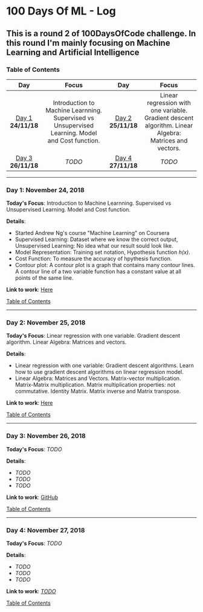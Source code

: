 # 100 Days Of ML - Log
## This is a round 2 of 100DaysOfCode challenge. In this round I'm mainly focusing on Machine Learning and Artificial Intelligence
<a name="toc"></a>
### Table of Contents 
|Day|Focus|Day|Focus|
|:---:|:-----:|:---:|:-----:|
|[Day 1](#day-1) **24/11/18**| Introduction to Machine Learnning. Supervised vs Unsupervised Learning. Model and Cost function. |[Day 2](#day-2) **25/11/18**| Linear regression with one variable. Gradient descent algorithm. Linear Algebra: Matrices and vectors. |
|[Day 3](#day-3) **26/11/18**|_TODO_ |[Day 4](#day-4) **27/11/18**| _TODO_ |



----------
<a name="day-1"></a>
### Day 1: November 24, 2018 

**Today's Focus**: Introduction to Machine Learnning. Supervised vs Unsupervised Learning. Model and Cost function.

**Details**:

 - Started Andrew Ng's course "Machine Learning" on Coursera 
 - Supervised Learning: Dataset where we know the correct output, Unsupervised Learning: No idea what our result sould look like. 
 - Model Representation: Training set notation, Hypothesis function *h(x)*. 
 - Cost Function: To measure the accuracy of hpythesis function.
 - Contour plot: A contour plot is a graph that contains many contour lines. A contour line of a two variable function has a constant value at all points of the same line.


**Link to work**: [Here](https://github.com/akashgiricse/ml-andrew-ng)

[Table of Contents](#toc)


----------
<a name="day-2"></a>
### Day 2: November 25, 2018

**Today's Focus**: Linear regression with one variable. Gradient descent algorithm. Linear Algebra: Matrices and vectors.

**Details**:

 - Linear regression with one variable: Gradient descent algorithms. Learn how to use gradient descent algorithms on linear regression model.
 - Linear Algebra: Matrices and Vectors. Matrix-vector multiplication. Matrix-Matrix multiplication. Matrix multiplication properties: not commutative. Identity Matrix. Matrix inverse and Matrix transpose. 

**Link to work**: [Here](https://github.com/akashgiricse/ml-andrew-ng)

[Table of Contents](#toc)


----------
<a name="day-3"></a>
### Day 3: November 26, 2018 

**Today's Focus**: _TODO_

**Details**:

 - _TODO_
 - _TODO_
 - _TODO_

**Link to work**: [GitHub]()

[Table of Contents](#toc)



----------
<a name="day-4"></a>
### Day 4: November 27, 2018

**Today's Focus**: _TODO_

**Details**:

 - _TODO_
 - _TODO_
 - _TODO_

**Link to work**: [_TODO_]()

[Table of Contents](#toc)

